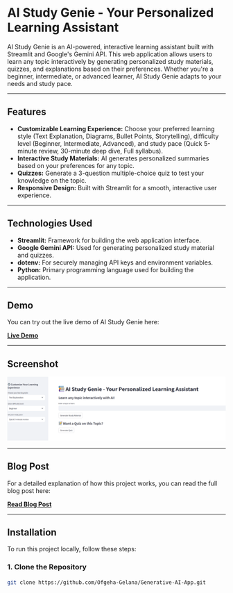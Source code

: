 # AI Study Genie - Your Personalized Learning Assistant

AI Study Genie is an AI-powered, interactive learning assistant built with Streamlit and Google's Gemini API. This web application allows users to learn any topic interactively by generating personalized study materials, quizzes, and explanations based on their preferences. Whether you're a beginner, intermediate, or advanced learner, AI Study Genie adapts to your needs and study pace.

---

## Features

- **Customizable Learning Experience:** Choose your preferred learning style (Text Explanation, Diagrams, Bullet Points, Storytelling), difficulty level (Beginner, Intermediate, Advanced), and study pace (Quick 5-minute review, 30-minute deep dive, Full syllabus).
- **Interactive Study Materials:** AI generates personalized summaries based on your preferences for any topic.
- **Quizzes:** Generate a 3-question multiple-choice quiz to test your knowledge on the topic.
- **Responsive Design:** Built with Streamlit for a smooth, interactive user experience.

---

## Technologies Used

- **Streamlit:** Framework for building the web application interface.
- **Google Gemini API:** Used for generating personalized study material and quizzes.
- **dotenv:** For securely managing API keys and environment variables.
- **Python:** Primary programming language used for building the application.

---

## Demo

You can try out the live demo of AI Study Genie here:

[**Live Demo**](https://generative-ai-app.streamlit.app/)  
<!-- (*Replace the '#' with the actual demo link once deployed*) -->

---

## Screenshot

![AI Study Genie Screenshot](https://raw.githubusercontent.com/Ofgeha-Gelana/Generative-AI-App/refs/heads/main/src/Screenshot%20from%202025-02-04%2006-23-52.png)  
<!-- (*Replace the screenshot link with the actual path to the image in your repository*) -->

---

## Blog Post

For a detailed explanation of how this project works, you can read the full blog post here:

[**Read Blog Post**](https://medium.com/@ofgehagelana2019/building-an-ai-powered-personalized-learning-assistant-with-streamlit-and-gemini-api-cebe9d9f19dc)  
<!-- (*Replace the '#' with the actual blog link once published*) -->

---

## Installation

To run this project locally, follow these steps:

### 1. Clone the Repository

```bash
git clone https://github.com/Ofgeha-Gelana/Generative-AI-App.git